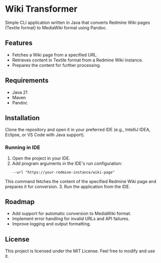 # Wiki Transformer
Simple CLI application written in Java that converts Redmine Wiki pages (Textile format) to MediaWiki format using Pandoc.

## Features
- Fetches a Wiki page from a specified URL.
- Retrieves content in Textile format from a Redmine Wiki instance.
- Prepares the content for further processing.

## Requirements
- Java 21
- Maven
- Pandoc

## Installation
Clone the repository and open it in your preferred IDE (e.g., IntelliJ IDEA, Eclipse, or VS Code with Java support). 

### Running in IDE
1. Open the project in your IDE.
2. Add program arguments in the IDE's run configuration:
   ```
   --url "https://your-redmine-instance/wiki-page"
   ```
  This command fetches the content of the specified Redmine Wiki page and prepares it for conversion.
3. Run the application from the IDE.


## Roadmap
- Add support for automatic conversion to MediaWiki format.
- Implement error handling for invalid URLs and API failures.
- Improve logging and output formatting.

## License
This project is licensed under the MIT License. Feel free to modify and use it.
